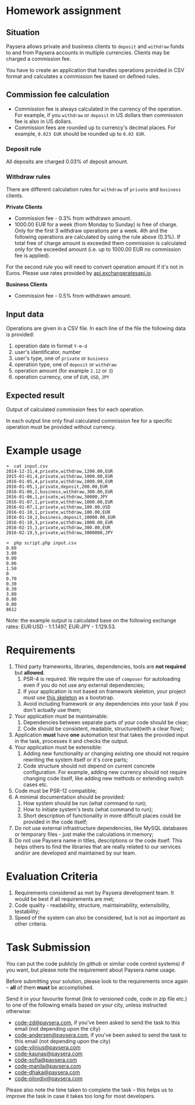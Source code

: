 # Homework assignment
## Situation
Paysera allows private and business clients to `deposit` and `withdraw` funds to and from Paysera accounts in multiple currencies. Clients may be charged a commission fee. 

You have to create an application that handles operations provided in CSV format and calculates a commission fee based on defined rules. 

## Commission fee calculation
- Commission fee is always calculated in the currency of the operation. For example, if you `withdraw` or `deposit` in US dollars then commission fee is also in US dollars.
- Commission fees are rounded up to currency's decimal places. For example, `0.023 EUR` should be rounded up to `0.03 EUR`.

### Deposit rule
All deposits are charged 0.03% of deposit amount.

### Withdraw rules
There are different calculation rules for `withdraw` of `private` and `business` clients.

**Private Clients**
- Commission fee - 0.3% from withdrawn amount.
- 1000.00 EUR for a week (from Monday to Sunday) is free of charge. Only for the first 3 withdraw operations per a week. 4th and the following operations are calculated by using the rule above (0.3%). If total free of charge amount is exceeded them commission is calculated only for the exceeded amount (i.e. up to 1000.00 EUR no commission fee is applied).

For the second rule you will need to convert operation amount if it's not in Euros. Please use rates provided by [api.exchangeratesapi.io](https://api.exchangeratesapi.io/latest).
 

**Business Clients**
- Commission fee - 0.5% from withdrawn amount.

## Input data
Operations are given in a CSV file. In each line of the file the following data is provided:
1. operation date in format `Y-m-d`
2. user's identificator, number
3. user's type, one of `private` or `business`
4. operation type, one of `deposit` or `withdraw`
5. operation amount (for example `2.12` or `3`)
6. operation currency, one of `EUR`, `USD`, `JPY`

## Expected result
Output of calculated commission fees for each operation.

In each output line only final calculated commission fee for a specific operation must be provided without currency.

# Example usage
```
➜  cat input.csv 
2014-12-31,4,private,withdraw,1200.00,EUR
2015-01-01,4,private,withdraw,1000.00,EUR
2016-01-05,4,private,withdraw,1000.00,EUR
2016-01-05,1,private,deposit,200.00,EUR
2016-01-06,2,business,withdraw,300.00,EUR
2016-01-06,1,private,withdraw,30000,JPY
2016-01-07,1,private,withdraw,1000.00,EUR
2016-01-07,1,private,withdraw,100.00,USD
2016-01-10,1,private,withdraw,100.00,EUR
2016-01-10,2,business,deposit,10000.00,EUR
2016-01-10,3,private,withdraw,1000.00,EUR
2016-02-15,1,private,withdraw,300.00,EUR
2016-02-19,5,private,withdraw,3000000,JPY

➜  php script.php input.csv
0.60
3.00
0.00
0.06
1.50
0
0.70
0.30
0.30
3.00
0.00
0.00
8612
```
Note: the example output is calculated base on the following exchange rates: EUR:USD - 1:1.1497, EUR:JPY - 1:129.53.

# Requirements
1. Third party frameworks, libraries, dependencies, tools are **not required** but **allowed**.
    1. PSR-4 is required. We require the use of `composer` for autoloading even if you do not use any external dependencies;
    2. If your application is not based on framework skeleton, your project must use [this skeleton](https://github.com/paysera/skeleton-commission-task/archive/master.zip) as a bootstrap.
    3. Avoid including framework or any dependencies into your task if you don't actually use them;
2. Your application must be maintainable:
    1. Dependencies between separate parts of your code should be clear;
    2. Code should be consistent, readable, structured(with a clear flow);
3. Application **must** have **one** automation test that takes the provided input in the task, processes it and checks the output. 
4. Your application must be extensible:
    1. Adding new functionality or changing existing one should not require rewriting the system itself or it's core parts;
    2. Code structure should not depend on current concrete configuration. For example, adding new currency should not require changing code itself, like adding new methods or extending switch cases etc.
5. Code must be PSR-12 compatible;
6. A minimal documentation should be provided:
    1. How system should be run (what command to run);
    2. How to initiate system's tests (what command to run);
    3. Short description of functionality in more difficult places could be provided in the code itself;
7. Do not use external infrastructure dependencies, like MySQL databases or temporary files - just make the calculations in memory;
8. Do not use Paysera name in titles, descriptions or the code itself. This helps others to find the libraries that are really related to our services and/or are developed and maintained by our team.

# Evaluation Criteria
1. Requirements considered as met by Paysera development team. It would be best if all requirements are met;
2. Code quality - readability, structure, maintainability, extensibility, testability;
3. Speed of the system can also be considered, but is not as important as other criteria.

# Task Submission
You can put the code publicly (in github or similar code control systems) if you want, but please note the requirement about Paysera name usage.

Before submitting your solution, please look to the requirements once again – **all** of them **must** be accomplished.

Send it in your favourite format (link to versioned code, code in zip file etc.) to one of the following emails based on your city, unless instructed otherwise:
* code-zd@paysera.com, if you've been asked to send the task to this email (not depending upon the city)
* code-andersen@paysera.com, if you've been asked to send the task to this email (not depending upon the city)
* code-vilnius@paysera.com
* code-kaunas@paysera.com
* code-sofia@paysera.com
* code-manila@paysera.com
* code-dhaka@paysera.com
* code-plovdiv@paysera.com

Please also note the time taken to complete the task – this helps us to improve the task in case it takes too long for most developers.